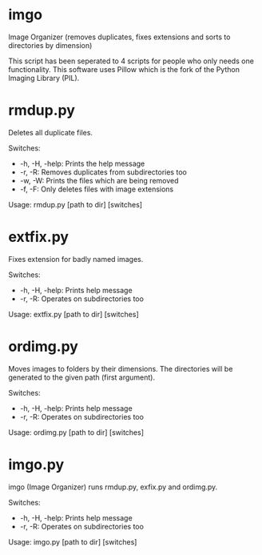 imgo
====

Image Organizer (removes duplicates, fixes extensions and sorts to directories by dimension)

This script has been seperated to 4 scripts for people who only needs one functionality. This software uses Pillow which is the fork of the Python Imaging Library (PIL).


rmdup.py
====

Deletes all duplicate files.

Switches:

+ -h, -H, -help: Prints the help message
+ -r, -R: Removes duplicates from subdirectories too
+ -w, -W: Prints the files which are being removed
+ -f, -F: Only deletes files with image extensions


Usage:
rmdup.py [path to dir] [switches]


extfix.py
====

Fixes extension for badly named images.

Switches:
+ -h, -H, -help: Prints help message
+ -r, -R: Operates on subdirectories too

Usage:
extfix.py [path to dir] [switches]


ordimg.py
====

Moves images to folders by their dimensions. The directories will be generated to the given path (first argument).

Switches:
+ -h, -H, -help: Prints help message
+ -r, -R: Operates on subdirectories too

Usage:
ordimg.py [path to dir] [switches]


imgo.py
====

imgo (Image Organizer)
runs rmdup.py, exfix.py and ordimg.py.

Switches:
+ -h, -H, -help: Prints help message
+ -r, -R: Operates on subdirectories too

Usage:
imgo.py [path to dir] [switches]
